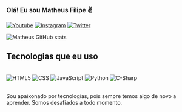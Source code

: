 ### Olá! Eu sou Matheus Filipe ✌️

[![Youtube](https://img.shields.io/badge/YouTube-FF0000?style=for-the-badge&logo=youtube&logoColor=white)](https://www.youtube.com/channel/UC3bSvWZH4aPZ8qMZUKW_VjA)
[![Instagram](https://img.shields.io/badge/Instagram-E4405F?style=for-the-badge&logo=instagram&logoColor=white)](https://www.instagram.com/__matheusflsilva__/)
[![Twitter](https://img.shields.io/badge/Twitter-1DA1F2?style=for-the-badge&logo=twitter&logoColor=white)](https://twitter.com/matheusflsilvaa)

![Matheus GitHub stats](https://github-readme-stats.vercel.app/api?username=matheusflsilva&show_icons=true&theme=tokyonight)

## Tecnologias que eu uso

<div style="display: inline_block"></br>
    <img align="center" alt="HTML5" src="https://img.shields.io/badge/HTML5-E34F26?style=for-the-badge&logo=html5&logoColor=white">
    <img align="center" alt="CSS" src="https://img.shields.io/badge/CSS3-1572B6?style=for-the-badge&logo=css3&logoColor=white">
    <img align="center" alt="JavaScript" src="https://img.shields.io/badge/JavaScript-F7DF1E?style=for-the-badge&logo=javascript&logoColor=black">
    <img align="center" alt="Python" src="https://img.shields.io/badge/Python-3776AB?style=for-the-badge&logo=python&logoColor=white">
    <img align="center" alt="C-Sharp" src="https://img.shields.io/badge/C%23-239120?style=for-the-badge&logo=c-sharp&logoColor=white">
</div></br>

Sou apaixonado por tecnologias, pois sempre temos algo de novo a aprender. Somos desafiados a todo momento.